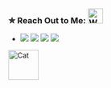 ### ✮ Reach Out to Me:  <img height="30" src="https://raw.githubusercontent.com/ahkehra/ahkehra/main/assets/mona-whisper.gif" alt="Whispering Mona"/>
- [![](https://img.shields.io/badge/-Gmail-c14438?style=flat-square&logo=gmail&logoColor=white)](mailto:vishal.rockstar7011@gmail.com) [![](https://img.shields.io/badge/-Twitter-1C9CEA?style=flat-square&logo=twitter&logoColor=white)](https://mobile.twitter.com/ahkehra) [![](https://img.shields.io/badge/-Instagram-c13584?style=flat-square&logo=instagram&logoColor=white)](https://www.instagram.com/ahkehra) [![](https://img.shields.io/badge/Telegram-2CA5E0?style=flat-square&logo=telegram&logoColor=white)](https://t.me/ahkehra)
<img height="60" src="https://raw.githubusercontent.com/ahkehra/ahkehra/main/assets/cat.gif" alt="Cat"/>
